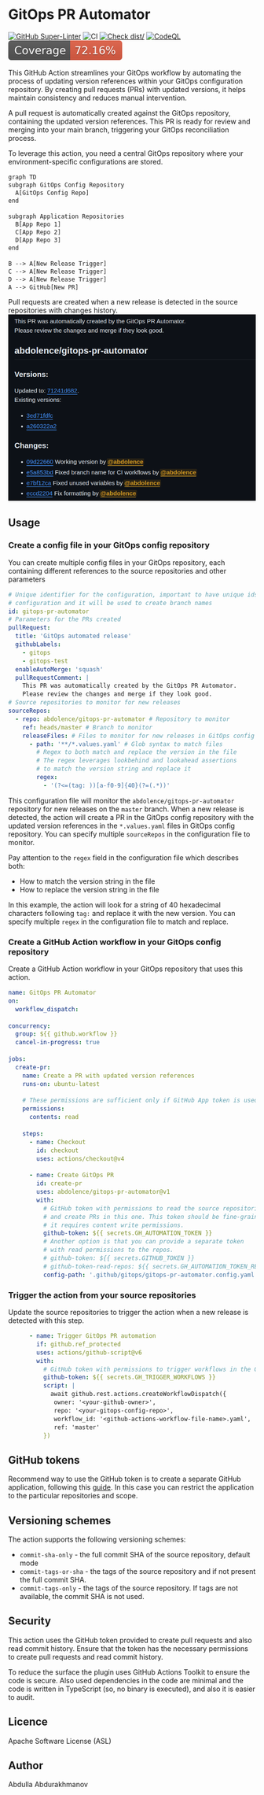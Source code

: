 # GitOps PR Automator

[![GitHub Super-Linter](https://github.com/actions/typescript-action/actions/workflows/linter.yml/badge.svg)](https://github.com/super-linter/super-linter)
![CI](https://github.com/actions/typescript-action/actions/workflows/ci.yml/badge.svg)
[![Check dist/](https://github.com/actions/typescript-action/actions/workflows/check-dist.yml/badge.svg)](https://github.com/actions/typescript-action/actions/workflows/check-dist.yml)
[![CodeQL](https://github.com/actions/typescript-action/actions/workflows/codeql-analysis.yml/badge.svg)](https://github.com/actions/typescript-action/actions/workflows/codeql-analysis.yml)
[![Coverage](./badges/coverage.svg)](./badges/coverage.svg)

This GitHub Action streamlines your GitOps workflow by automating the process of
updating version references within your GitOps configuration repository. By
creating pull requests (PRs) with updated versions, it helps maintain
consistency and reduces manual intervention.

A pull request is automatically created against the GitOps repository,
containing the updated version references. This PR is ready for review and
merging into your main branch, triggering your GitOps reconciliation process.

To leverage this action, you need a central GitOps repository where your
environment-specific configurations are stored.

```mermaid
graph TD
subgraph GitOps Config Repository
  A[GitOps Config Repo]
end

subgraph Application Repositories
  B[App Repo 1]
  C[App Repo 2]
  D[App Repo 3]
end

B --> A[New Release Trigger]
C --> A[New Release Trigger]
D --> A[New Release Trigger]
A --> GitHub[New PR]
```

Pull requests are created when a new release is detected in the source
repositories with changes history. ![pr.png](docs/pr.png)

## Usage

### Create a config file in your GitOps config repository

You can create multiple config files in your GitOps repository, each containing
different references to the source repositories and other parameters

```yaml
# Unique identifier for the configuration, important to have unique ids for each
# configuration and it will be used to create branch names
id: gitops-pr-automator
# Parameters for the PRs created
pullRequest:
  title: 'GitOps automated release'
  githubLabels:
    - gitops
    - gitops-test
  enableAutoMerge: 'squash'
  pullRequestComment: |
    This PR was automatically created by the GitOps PR Automator.
    Please review the changes and merge if they look good.
# Source repositories to monitor for new releases
sourceRepos:
  - repo: abdolence/gitops-pr-automator # Repository to monitor
    ref: heads/master # Branch to monitor
    releaseFiles: # Files to monitor for new releases in GitOps config repository
      - path: '**/*.values.yaml' # Glob syntax to match files
        # Regex to both match and replace the version in the file
        # The regex leverages lookbehind and lookahead assertions
        # to match the version string and replace it
        regex:
          - '(?<=(tag: ))[a-f0-9]{40}(?=(.*))'
```

This configuration file will monitor the `abdolence/gitops-pr-automator`
repository for new releases on the `master` branch. When a new release is
detected, the action will create a PR in the GitOps config repository with the
updated version references in the `*.values.yaml` files in GitOps config
repository. You can specify multiple `sourceRepos` in the configuration file to
monitor.

Pay attention to the `regex` field in the configuration file which describes
both:

- How to match the version string in the file
- How to replace the version string in the file

In this example, the action will look for a string of 40 hexadecimal characters
following `tag:` and replace it with the new version. You can specify multiple
`regex` in the configuration file to match and replace.

### Create a GitHub Action workflow in your GitOps config repository

Create a GitHub Action workflow in your GitOps repository that uses this action.

```yaml
name: GitOps PR Automator
on:
  workflow_dispatch:

concurrency:
  group: ${{ github.workflow }}
  cancel-in-progress: true

jobs:
  create-pr:
    name: Create a PR with updated version references
    runs-on: ubuntu-latest

    # These permissions are sufficient only if GitHub App token is used.
    permissions:
      contents: read

    steps:
      - name: Checkout
        id: checkout
        uses: actions/checkout@v4

      - name: Create GitOps PR
        id: create-pr
        uses: abdolence/gitops-pr-automator@v1
        with:
          # GitHub token with permissions to read the source repositories
          # and create PRs in this one. This token should be fine-grained since
          # it requires content write permissions.
          github-token: ${{ secrets.GH_AUTOMATION_TOKEN }}
          # Another option is that you can provide a separate token
          # with read permissions to the repos.
          # github-token: ${{ secrets.GITHUB_TOKEN }}
          # github-token-read-repos: ${{ secrets.GH_AUTOMATION_TOKEN_READ_REPOS }}
          config-path: '.github/gitops/gitops-pr-automator.config.yaml'
```

### Trigger the action from your source repositories

Update the source repositories to trigger the action when a new release is
detected with this step.

```yaml
      - name: Trigger GitOps PR automation
        if: github.ref_protected
        uses: actions/github-script@v6
        with:
          # GitHub token with permissions to trigger workflows in the GitOps
          github-token: ${{ secrets.GH_TRIGGER_WORKFLOWS }}
          script: |
            await github.rest.actions.createWorkflowDispatch({
             owner: '<your-github-owner>',
             repo: '<your-gitops-config-repo>',
             workflow_id: '<github-actions-workflow-file-name>.yaml',
             ref: 'master'
          })
```

## GitHub tokens

Recommend way to use the GitHub token is to create a separate GitHub
application, following this
[guide](https://docs.github.com/en/apps/creating-github-apps/authenticating-with-a-github-app/making-authenticated-api-requests-with-a-github-app-in-a-github-actions-workflow).
In this case you can restrict the application to the particular repositories and
scope.

## Versioning schemes

The action supports the following versioning schemes:

- `commit-sha-only` - the full commit SHA of the source repository, default mode
- `commit-tags-or-sha` - the tags of the source repository and if not present
  the full commit SHA.
- `commit-tags-only` - the tags of the source repository. If tags are not
  available, the commit SHA is not used.

## Security

This action uses the GitHub token provided to create pull requests and also read
commit history. Ensure that the token has the necessary permissions to create
pull requests and read commit history.

To reduce the surface the plugin uses GitHub Actions Toolkit to ensure the code
is secure. Also used dependencies in the code are minimal and the code is
written in TypeScript (so, no binary is executed), and also it is easier to
audit.

## Licence

Apache Software License (ASL)

## Author

Abdulla Abdurakhmanov
